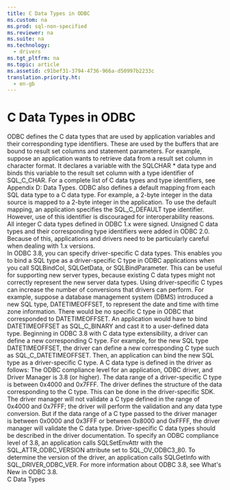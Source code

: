 ```yaml
---
title: C Data Types in ODBC
ms.custom: na
ms.prod: sql-non-specified
ms.reviewer: na
ms.suite: na
ms.technology: 
  - drivers
ms.tgt_pltfrm: na
ms.topic: article
ms.assetid: c91bef31-3794-4736-966a-d50997b2233c
translation.priority.ht: 
  - en-gb
---
```

# C Data Types in ODBC
<?xml version="1.0" encoding="utf-8"?>
<developerConceptualDocument xmlns="http://ddue.schemas.microsoft.com/authoring/2003/5" xmlns:xlink="http://www.w3.org/1999/xlink" xmlns:xsi="http://www.w3.org/2001/XMLSchema-instance" xsi:schemaLocation="http://ddue.schemas.microsoft.com/authoring/2003/5 http://dduestorage.blob.core.windows.net/ddueschema/developer.xsd">
  <introduction>
    <para>ODBC defines the C data types that are used by application variables and their corresponding type identifiers. These are used by the buffers that are bound to result set columns and statement parameters. For example, suppose an application wants to retrieve data from a result set column in character format. It declares a variable with the SQLCHAR * data type and binds this variable to the result set column with a type identifier of SQL_C_CHAR. For a complete list of C data types and type identifiers, see <legacyLink xlink:href="981d49c3-3531-4543-aa75-5bd9e4f67000">Appendix D: Data Types</legacyLink>.</para>
    <para>ODBC also defines a default mapping from each SQL data type to a C data type. For example, a 2-byte integer in the data source is mapped to a 2-byte integer in the application. To use the default mapping, an application specifies the SQL_C_DEFAULT type identifier. However, use of this identifier is discouraged for interoperability reasons.</para>
    <para>All integer C data types defined in ODBC 1<legacyItalic>.x</legacyItalic> were signed. Unsigned C data types and their corresponding type identifiers were added in ODBC 2.0. Because of this, applications and drivers need to be particularly careful when dealing with 1<legacyItalic>.x</legacyItalic> versions.</para>
  </introduction>
  <section>
    <title>C Data Type Extensibility</title>
    <content>
      <para>In ODBC 3.8, you can specify driver-specific C data types. This enables you to bind a SQL type as a driver-specific C type in ODBC applications when you call <legacyLink xlink:href="41a37655-84cd-423f-9daa-e0b47b88dc54">SQLBindCol</legacyLink>, <legacyLink xlink:href="e3c1356a-5db7-4186-85fd-8b74633317e8">SQLGetData</legacyLink>, or <legacyLink xlink:href="38349d4b-be03-46f9-9d6a-e50dd144e225">SQLBindParameter</legacyLink>. This can be useful for supporting new server types, because existing C data types might not correctly represent the new server data types. Using driver-specific C types can increase the number of conversions that drivers can perform.</para>
      <para>For example, suppose a database management system (DBMS) introduced a new SQL type, <languageKeyword>DATETIMEOFFSET</languageKeyword>, to represent the date and time with time zone information. There would be no specific C type in ODBC that corresponded to <languageKeyword>DATETIMEOFFSET</languageKeyword>. An application would have to bind <languageKeyword>DATETIMEOFFSET</languageKeyword> as SQL_C_BINARY and cast it to a user-defined data type. Beginning in ODBC 3.8 with C data type extensibility, a driver can define a new corresponding C type. For example, for the new SQL type DATETIMEOFFSET, the driver can define a new corresponding C type such as SQL_C_DATETIMEOFFSET. Then, an application can bind the new SQL type as a driver-specific C type.</para>
      <para>A C data type is defined in the driver as follows: </para>
      <list class="bullet">
        <listItem>
          <para>The ODBC compliance level for an application, ODBC driver, and Driver Manager is 3.8 (or higher).</para>
        </listItem>
        <listItem>
          <para>The data range of a driver-specific C type is between 0x4000 and 0x7FFF.</para>
        </listItem>
        <listItem>
          <para>The driver defines the structure of the data corresponding to the C type.  This can be done in the driver-specific SDK.</para>
        </listItem>
      </list>
      <para>The driver manager will not validate a C type defined in the range of 0x4000 and 0x7FFF; the driver will perform the validation and any data type conversion. But if the data range of a C type passed to the driver manager is between 0x0000 and 0x3FFF or between 0x8000 and 0xFFFF, the driver manager will validate the C data type.</para>
      <alert class="note">
        <para>Driver-specific C data types should be described in the driver documentation.</para>
      </alert>
      <para>To specify an ODBC compliance level of 3.8, an application calls <legacyLink xlink:href="0343241c-4b15-4d4b-aa2b-2e8ab5215cd2">SQLSetEnvAttr</legacyLink> with the SQL_ATTR_ODBC_VERSION attribute set to <languageKeyword>SQL_OV_ODBC3_80</languageKeyword>. To determine the version of the driver, an application calls <unmanagedCodeEntityReference>SQLGetInfo</unmanagedCodeEntityReference> with SQL_DRIVER_ODBC_VER.</para>
      <para>For more information about ODBC 3.8, see <link xlink:href="854f0bb4-17e9-489b-9595-eefffb8ba99f">What's New in ODBC 3.8</link>. </para>
    </content>
  </section>
  <relatedTopics>
<link xlink:href="b681d260-3dbb-47df-a616-4910d727add7">C Data Types</link>
</relatedTopics>
</developerConceptualDocument>